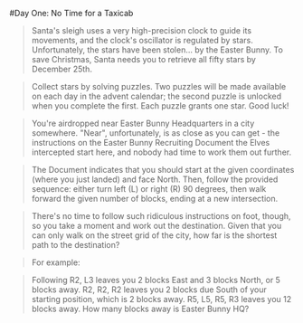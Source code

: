 #Day One: No Time for a Taxicab

>Santa's sleigh uses a very high-precision clock to guide its movements, and the clock's oscillator is regulated by stars. Unfortunately, the stars have been stolen... by the Easter Bunny. To save Christmas, Santa needs you to retrieve all fifty stars by December 25th.

>Collect stars by solving puzzles. Two puzzles will be made available on each day in the advent calendar; the second puzzle is unlocked when you complete the first. Each puzzle grants one star. Good luck!

>You're airdropped near Easter Bunny Headquarters in a city somewhere. "Near", unfortunately, is as close as you can get - the instructions on the Easter Bunny Recruiting Document the Elves intercepted start here, and nobody had time to work them out further.

>The Document indicates that you should start at the given coordinates (where you just landed) and face North. Then, follow the provided sequence: either turn left (L) or right (R) 90 degrees, then walk forward the given number of blocks, ending at a new intersection.

>There's no time to follow such ridiculous instructions on foot, though, so you take a moment and work out the destination. Given that you can only walk on the street grid of the city, how far is the shortest path to the destination?

>For example:

>Following R2, L3 leaves you 2 blocks East and 3 blocks North, or 5 blocks away.
>R2, R2, R2 leaves you 2 blocks due South of your starting position, which is 2 blocks away.
>R5, L5, R5, R3 leaves you 12 blocks away.
>How many blocks away is Easter Bunny HQ?